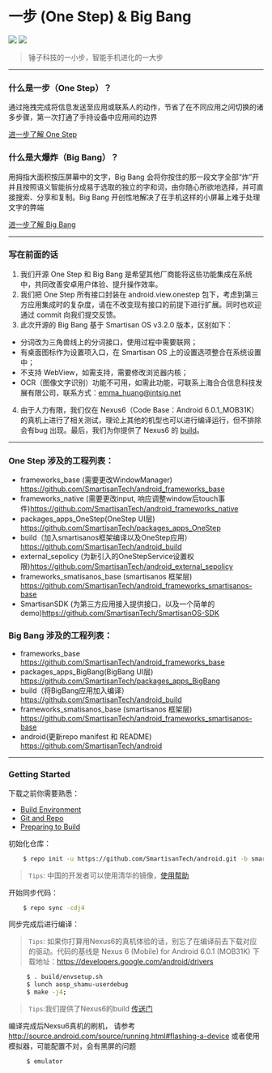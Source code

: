 # 一步 (One Step) & Big Bang

![](http://static.smartisanos.cn/common/img/third-medium/one-step-icon_8dab923f53.png) ![](http://static.smartisanos.cn/common/img/third-medium/bigbang-icon_90f9202992.png)

> 锤子科技的一小步，智能手机进化的一大步

----

### 什么是一步（One Step）？
通过拖拽完成将信息发送至应用或联系人的动作，节省了在不同应用之间切换的诸多步骤，第一次打通了手持设备中应用间的边界

[进一步了解 One Step](http://www.smartisan.com/m1/#/os?section=onestep)


### 什么是大爆炸（Big Bang）？
用拇指大面积按压屏幕中的文字，Big Bang 会将你按住的那一段文字全部“炸”开并且按照语义智能拆分成易于选取的独立的字和词，由你随心所欲地选择，并可直接搜索、分享和复制。Big Bang 开创性地解决了在手机这样的小屏幕上难于处理文字的弊端

[进一步了解 Big Bang](http://www.smartisan.com/m1/#/os#blastParticiple)

----

### 写在前面的话
1. 我们开源 One Step 和 Big Bang 是希望其他厂商能将这些功能集成在系统中，共同改善安卓用户体验、提升操作效率。
2. 我们把 One Step 所有接口封装在 android.view.onestep 包下，考虑到第三方应用集成时的复杂度，请在不改变现有接口的前提下进行扩展。同时也欢迎通过 commit 向我们提交反馈。
3. 此次开源的 Big Bang 基于 Smartisan OS v3.2.0 版本，区别如下：
 * 分词改为三角兽线上的分词接口，使用过程中需要联网；
 * 有桌面图标作为设置项入口，在 Smartisan OS 上的设置选项整合在系统设置中；
 * 不支持 WebView，如需支持，需要修改浏览器内核；
 * OCR（图像文字识别）功能不可用，如需此功能，可联系上海合合信息科技发展有限公司，联系方式：emma_huang@intsig.net

4. 由于人力有限，我们仅在 Nexus6（Code Base：Android 6.0.1_MOB31K）的真机上进行了相关测试，理论上其他的机型也可以进行编译运行，但不排除会有bug 出现。最后，我们为你提供了 Nexus6 的 [build](https://github.com/SmartisanTech/SmartisanOS_Build_Release)。

----

### One Step 涉及的工程列表：
* frameworks_base (需要更改WindowManager) <https://github.com/SmartisanTech/android_frameworks_base>
* frameworks_native (需要更改input, 响应调整window后touch事件)<https://github.com/SmartisanTech/android_frameworks_native>
* packages_apps_OneStep(OneStep UI层) <https://github.com/SmartisanTech/packages_apps_OneStep>
* build（加入smartisanos框架编译以及OneStep应用） <https://github.com/SmartisanTech/android_build>
* external_sepolicy (为新引入的OneStepService设置权限)<https://github.com/SmartisanTech/android_external_sepolicy>
* frameworks_smatisanos_base (smartisanos 框架层) <https://github.com/SmartisanTech/android_frameworks_smartisanos-base>
* SmartisanSDK (为第三方应用接入提供接口，以及一个简单的demo)<https://github.com/SmartisanTech/SmartisanOS-SDK>


### Big Bang 涉及的工程列表：
* frameworks_base  <https://github.com/SmartisanTech/android_frameworks_base>
* packages_apps_BigBang(BigBang UI层) <https://github.com/SmartisanTech/packages_apps_BigBang>
* build（将BigBang应用加入编译） <https://github.com/SmartisanTech/android_build>
* frameworks_smatisanos_base (smartisanos 框架层) <https://github.com/SmartisanTech/android_frameworks_smartisanos-base>
* android(更新repo manifest 和 README)　<https://github.com/SmartisanTech/android>

----

### Getting Started
下载之前你需要熟悉：

* [Build Environment](http://source.android.com/source/initializing.html)
* [Git and Repo](http://source.android.com/source/using-repo.html)
* [Preparing to Build](http://source.android.com/source/building.html)

初始化仓库：

```sh
    $ repo init -u https://github.com/SmartisanTech/android.git -b smartisan-m-onestep_bigboom -m manifest.xml
```
> `Tips`: 中国的开发者可以使用清华的镜像，[使用帮助](https://mirrors.tuna.tsinghua.edu.cn/help/AOSP/)

开始同步代码：

```sh
    $ repo sync -cdj4
```

同步完成后进行编译：

> `Tips`: 如果你打算用Nexus6的真机体验的话，别忘了在编译前去下载对应的驱动。代码的基线是 Nexus 6 (Mobile) for Android 6.0.1 (MOB31K) 下载地址：<https://developers.google.com/android/drivers>

```sh
     $ . build/envsetup.sh
     $ lunch aosp_shamu-userdebug
     $ make -j4;
```
> `Tips`:我们提供了Nexus6的build [传送门](https://github.com/SmartisanTech/SmartisanOS_Build_Release)

编译完成后Nexsu6真机的刷机， 请参考 <http://source.android.com/source/running.html#flashing-a-device>
或者使用模拟器，可能配置不对，会有黑屏的问题
```sh
     $ emulator
```
